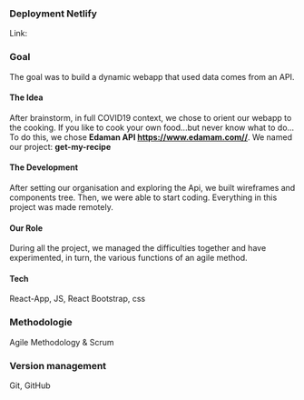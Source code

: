 
### Deployment Netlify
Link: 

### Goal
The goal was to build a dynamic webapp that used data comes from an API.

#### The Idea
After brainstorm, in full COVID19 context, we chose to orient our webapp to the cooking.
If you like to cook your own food...but never know what to do...
To do this, we chose **Edaman API https://www.edamam.com//**. We named our project: **get-my-recipe**

#### The Development
After setting our organisation and exploring the Api, we built wireframes and components tree. Then, we were able to start coding.
Everything in this project was made remotely.

#### Our Role
During all the project, we managed the difficulties together and have experimented, in turn, the various functions of an agile method.

#### Tech
React-App, JS, React Bootstrap, css

### Methodologie
Agile Methodology & Scrum

### Version management
Git, GitHub